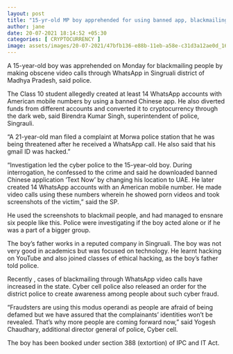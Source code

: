 ```yaml
---
layout: post
title: "15-yr-old MP boy apprehended for using banned app, blackmailing people"
author: jane 
date: 20-07-2021 18:14:52 +05:30 
categories: [ CRYPTOCURRENCY ] 
image: assets/images/20-07-2021/47bfb136-e88b-11eb-a58e-c31d3a12ae0d_1626699326741.jpg
---
```

A 15-year-old boy was apprehended on Monday for blackmailing people by making obscene video calls through WhatsApp in Singruali district of Madhya Pradesh, said police.

The Class 10 student allegedly created at least 14 WhatsApp accounts with American mobile numbers by using a banned Chinese app. He also diverted funds from different accounts and converted it to cryptocurrency through the dark web, said Birendra Kumar Singh, superintendent of police, Singrauli.

“A 21-year-old man filed a complaint at Morwa police station that he was being threatened after he received a WhatsApp call. He also said that his gmail ID was hacked.”

“Investigation led the cyber police to the 15-year-old boy. During interrogation, he confessed to the crime and said he downloaded banned Chinese application ‘Text Now’ by changing his location to UAE. He later created 14 WhatsApp accounts with an American mobile number. He made video calls using these numbers wherein he showed porn videos and took screenshots of the victim,” said the SP.

He used the screenshots to blackmail people, and had managed to ensnare six people like this. Police were investigating if the boy acted alone or if he was a part of a bigger group.

The boy’s father works in a reputed company in Singruali. The boy was not very good in academics but was focused on technology. He learnt hacking on YouTube and also joined classes of ethical hacking, as the boy’s father told police.

Recently , cases of blackmailing through WhatsApp video calls have increased in the state. Cyber cell police also released an order for the district police to create awareness among people about such cyber fraud.

“Fraudsters are using this modus operandi as people are afraid of being defamed but we have assured that the complainants’ identities won’t be revealed. That’s why more people are coming forward now,” said Yogesh Chaudhary, additional director general of police, Cyber cell.

The boy has been booked under section 388 (extortion) of IPC and IT Act.